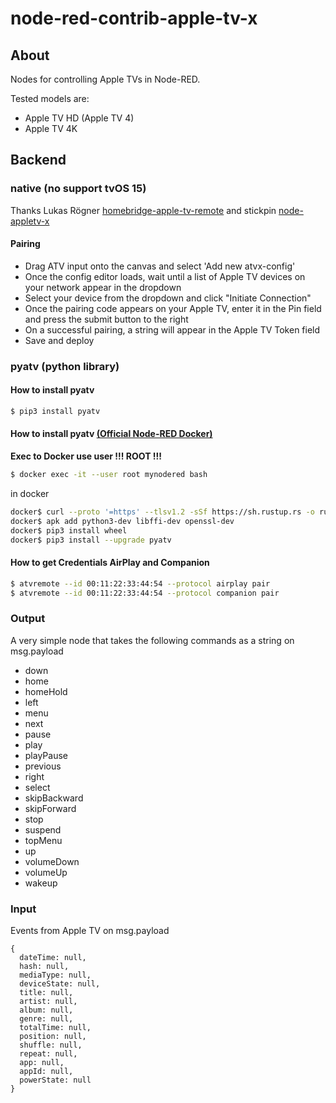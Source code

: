
# node-red-contrib-apple-tv-x

## About

Nodes for controlling Apple TVs in Node-RED.

Tested models are:
* Apple TV HD (Apple TV 4)
* Apple TV 4K

## Backend

### native (no support tvOS 15)
Thanks Lukas Rögner [homebridge-apple-tv-remote](https://github.com/lukasroegner/homebridge-apple-tv-remote) and stickpin [node-appletv-x](https://github.com/stickpin/node-appletv-x)

#### Pairing
-   Drag ATV input onto the canvas and select 'Add new atvx-config'
-   Once the config editor loads, wait until a list of Apple TV devices on your network appear in the dropdown
-   Select your device from the dropdown and click "Initiate Connection"
-   Once the pairing code appears on your Apple TV, enter it in the Pin field and press the submit button to the right
-   On a successful pairing, a string will appear in the Apple TV Token field
-   Save and deploy

### pyatv (python library)
#### How to install pyatv

```bash
$ pip3 install pyatv
```
#### How to install pyatv [(Official Node-RED Docker)](https://hub.docker.com/r/nodered/node-red)

**Exec to Docker use user !!! ROOT !!!**

```bash
$ docker exec -it --user root mynodered bash
```

in docker

```bash
docker$ curl --proto '=https' --tlsv1.2 -sSf https://sh.rustup.rs -o rust.sh && sh rust.sh -y && rm rust.sh && source $HOME/.cargo/env
docker$ apk add python3-dev libffi-dev openssl-dev
docker$ pip3 install wheel
docker$ pip3 install --upgrade pyatv
```

#### How to get Credentials AirPlay and Companion

```bash
$ atvremote --id 00:11:22:33:44:54 --protocol airplay pair
$ atvremote --id 00:11:22:33:44:54 --protocol companion pair
```

### Output
A very simple node that takes the following commands as a string on msg.payload

-   down
-   home
-   homeHold
-   left
-   menu
-   next
-   pause
-   play
-   playPause
-   previous
-   right
-   select
-   skipBackward
-   skipForward
-   stop
-   suspend
-   topMenu
-   up
-   volumeDown
-   volumeUp
-   wakeup

### Input
Events from Apple TV on msg.payload
```
{
  dateTime: null,
  hash: null,
  mediaType: null,
  deviceState: null,
  title: null,
  artist: null,
  album: null,
  genre: null,
  totalTime: null,
  position: null,
  shuffle: null,
  repeat: null,
  app: null,
  appId: null,
  powerState: null
}
```
